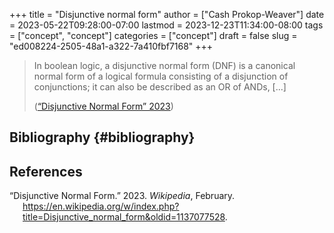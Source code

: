 +++
title = "Disjunctive normal form"
author = ["Cash Prokop-Weaver"]
date = 2023-05-22T09:28:00-07:00
lastmod = 2023-12-23T11:34:00-08:00
tags = ["concept", "concept"]
categories = ["concept"]
draft = false
slug = "ed008224-2505-48a1-a322-7a410fbf7168"
+++

> In boolean logic, a disjunctive normal form (DNF) is a canonical normal form of a logical formula consisting of a disjunction of conjunctions; it can also be described as an OR of ANDs, [...]
>
> (<a href="#citeproc_bib_item_1">“Disjunctive Normal Form” 2023</a>)


## Bibliography {#bibliography}

## References

<style>.csl-entry{text-indent: -1.5em; margin-left: 1.5em;}</style><div class="csl-bib-body">
  <div class="csl-entry"><a id="citeproc_bib_item_1"></a>“Disjunctive Normal Form.” 2023. <i>Wikipedia</i>, February. <a href="https://en.wikipedia.org/w/index.php?title=Disjunctive_normal_form&oldid=1137077528">https://en.wikipedia.org/w/index.php?title=Disjunctive_normal_form&#38;oldid=1137077528</a>.</div>
</div>
